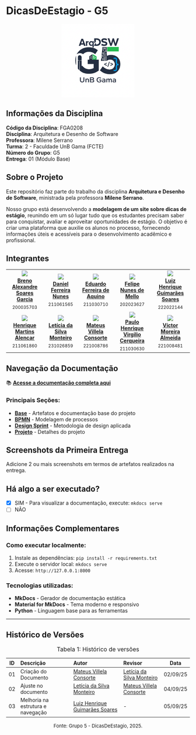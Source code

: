 # DicasDeEstagio - G5

<div align="center">
  <img src="assets/imgs/LogoPrincipalG5.png" alt="Logo do Grupo 5" width="200">
</div>

## Informações da Disciplina

**Código da Disciplina**: FGA0208<br>
**Disciplina**: Arquitetura e Desenho de Software<br>
**Professora**: Milene Serrano<br>
**Turma**: 2 - Faculdade UnB Gama (FCTE)<br>
**Número do Grupo**: G5<br>
**Entrega**: 01 (Módulo Base)<br>

## Sobre o Projeto

Este repositório faz parte do trabalho da disciplina **Arquitetura e Desenho de Software**, ministrada pela professora **Milene Serrano**.

Nosso grupo está desenvolvendo a **modelagem de um site sobre dicas de estágio**, reunindo em um só lugar tudo que os estudantes precisam saber para conquistar, avaliar e aproveitar oportunidades de estágio. O objetivo é criar uma plataforma que auxilie os alunos no processo, fornecendo informações úteis e acessíveis para o desenvolvimento acadêmico e profissional.

## Integrantes

<table align="center">
  <tr>
    <td align="center">
      <img src="https://github.com/brenoalexandre0.png?size=100" width=100><br>
      <b><a href="https://github.com/brenoalexandre0">Breno Alexandre Soares Garcia</a></b><br>
      <sub>200035703</sub>
    </td>
    <td align="center">
      <img src="https://github.com/Mach1r0.png?size=100" width=100><br>
      <b><a href="https://github.com/Mach1r0">Daniel Ferreira Nunes</a></b><br>
      <sub>211061565</sub>
    </td>
    <td align="center">
      <img src="https://github.com/fxred.png?size=100" width=100><br>
      <b><a href="https://github.com/fxred">Eduardo Ferreira de Aquino</a></b><br>
      <sub>211030710</sub>
    </td>
    <td align="center">
      <img src="https://github.com/FelipeNunesdM.png?size=100" width=100><br>
      <b><a href="https://github.com/FelipeNunesdM">Felipe Nunes de Mello</a></b><br>
      <sub>202023627</sub>
    </td>
    <td align="center">
      <img src="https://github.com/luizh-gsoares.png?size=100" width=100><br>
      <b><a href="https://github.com/luizh-gsoares">Luiz Henrique Guimarães Soares</a></b><br>
      <sub>222022144</sub>
    </td>
  </tr>
  <tr>
    <td align="center">
      <img src="https://github.com/henryqma.png?size=100" width=100><br>
      <b><a href="https://github.com/henryqma">Henrique Martins Alencar</a></b><br>
      <sub>211061860</sub>
    </td>
    <td align="center">
      <img src="https://github.com/leticiamonteiroo.png?size=100" width=100><br>
      <b><a href="https://github.com/leticiamonteiroo">Letícia da Silva Monteiro</a></b><br>
      <sub>231026859</sub>
    </td>
    <td align="center">
      <img src="https://github.com/MVConsorte.png?size=100" width=100><br>
      <b><a href="https://github.com/MVConsorte">Mateus Villela Consorte</a></b><br>
      <sub>221008786</sub>
    </td>
    <td align="center">
      <img src="https://github.com/paulocerqr.png?size=100" width=100><br>
      <b><a href="https://github.com/paulocerqr">Paulo Henrique Virgilio Cerqueira</a></b><br>
      <sub>211030630</sub>
    </td>
    <td align="center">
      <img src="https://github.com/aqela-batata-alt.png?size=100" width=100><br>
      <b><a href="https://github.com/aqela-batata-alt">Víctor Moreira Almeida</a></b><br>
      <sub>221008481</sub>
    </td>
  </tr>
</table>

## Navegação da Documentação

📚 **[Acesse a documentação completa aqui](home.md)**

### Principais Seções:
- **[Base](Base/Base.md)** - Artefatos e documentação base do projeto
- **[BPMN](Base/BPMN/ModelagemBPMN.md)** - Modelagem de processos
- **[Design Sprint](Base/Design-sprint/DesignSprint.md)** - Metodologia de design aplicada
- **[Projeto](Projeto/Projeto.md)** - Detalhes do projeto

## Screenshots da Primeira Entrega
Adicione 2 ou mais screenshots em termos de artefatos realizados na entrega.

## Há algo a ser executado?

- [x] SIM - Para visualizar a documentação, execute: `mkdocs serve`
- [ ] NÃO

## Informações Complementares 

### Como executar localmente:
1. Instale as dependências: `pip install -r requirements.txt`
2. Execute o servidor local: `mkdocs serve`
3. Acesse: `http://127.0.0.1:8000`

### Tecnologias utilizadas:
- **MkDocs** - Gerador de documentação estática
- **Material for MkDocs** - Tema moderno e responsivo
- **Python** - Linguagem base para as ferramentas

---

## Histórico de Versões

<font size="3"><p style="text-align: center">Tabela 1: Histórico de versões</p></font>

| ID | Descrição | Autor | Revisor | Data |
|:--:|:---------|:------|:--------|:----:|
| 01 | Criação do Documento | [Mateus Villela Consorte](https://github.com/MVConsorte) | [Letícia da Silva Monteiro](https://github.com/leticiamonteiroo) | 02/09/25 |
| 02 | Ajuste no documento | [Letícia da Silva Monteiro](https://github.com/leticiamonteiroo) | [Mateus Villela Consorte](https://github.com/MVConsorte) | 04/09/25 |
| 03 | Melhoria na estrutura e navegação | [Luiz Henrique Guimarães Soares](https://github.com/luizh-gsoares) | - | 05/09/25 |

<font size="2"><p style="text-align: center">Fonte: Grupo 5 - DicasDeEstagio, 2025.</p></font>